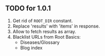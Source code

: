 ## TODO for 1.0.1

1. Get rid of `ROOT_DIR` constant.
2. Replace 'results' with 'items' in response.
3. Allow to fetch results as array.
4. Blacklist URLs from Root Basics:
	- Diseases/Glossary
	- Blog index

